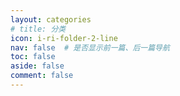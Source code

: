 ```yaml
---
layout: categories
# title: 分类
icon: i-ri-folder-2-line
nav: false  # 是否显示前一篇、后一篇导航
toc: false
aside: false
comment: false
---
```


